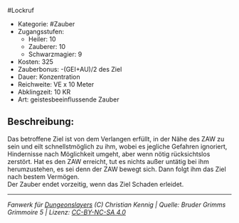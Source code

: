 #Lockruf  
- Kategorie: #Zauber  
- Zugangsstufen:  
  - Heiler: 10  
  - Zauberer: 10  
  - Schwarzmagier: 9  
- Kosten: 325  
- Zauberbonus: -(GEI+AU)/2 des Ziel  
- Dauer: Konzentration  
- Reichweite: VE x 10 Meter  
- Abklingzeit: 10 KR  
- Art: geistesbeeinflussende Zauber     

## Beschreibung:
Das betroffene Ziel ist von dem Verlangen erfüllt, in der Nähe des ZAW zu sein und eilt schnellstmöglich zu ihm, wobei es jegliche Gefahren ignoriert, Hindernisse nach Möglichkeit umgeht, aber wenn nötig rücksichtslos zerstört. Hat es den ZAW erreicht, tut es nichts außer untätig bei ihm herumzustehen, es sei denn der ZAW bewegt sich. Dann folgt ihm das Ziel nach bestem Vermögen.<br>Der Zauber endet vorzeitig, wenn das Ziel Schaden erleidet.


___
*Fanwerk für [Dungeonslayers](https://www.dungeonslayers.net/) (C) Christian Kennig | Quelle: Bruder Grimms Grimmoire 5 | Lizenz: [CC-BY-NC-SA 4.0](https://creativecommons.org/licenses/by-nc-sa/4.0/deed.de)*